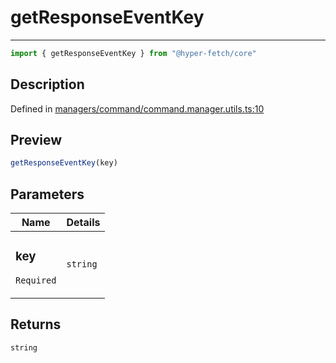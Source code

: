 

# getResponseEventKey

<div class="api-docs__separator">

---

</div><div class="api-docs__import">

```ts
import { getResponseEventKey } from "@hyper-fetch/core"
```

</div><div class="api-docs__section">

## Description

</div><div class="api-docs__description"><span class="api-docs__do-not-parse">



</span></div><p class="api-docs__definition">

Defined in [managers/command/command.manager.utils.ts:10](https://github.com/BetterTyped/hyper-fetch/blob/3fe127e9/packages/core/src/managers/command/command.manager.utils.ts#L10)

</p><div class="api-docs__section">

## Preview

</div><div class="api-docs__preview fn">

```ts
getResponseEventKey(key)
```

</div><div class="api-docs__section">

## Parameters

</div><div class="api-docs__parameters"><table><thead><tr><th>Name</th><th>Details</th></tr></thead><tbody><tr param-data="key"><td class="api-docs__param-name required">

### key 

`Required`

</td><td class="api-docs__param-type">

`string`

</td></tr></tbody></table></div><div class="api-docs__section">

## Returns

</div><div class="api-docs__returns">

```ts
string
```

</div>